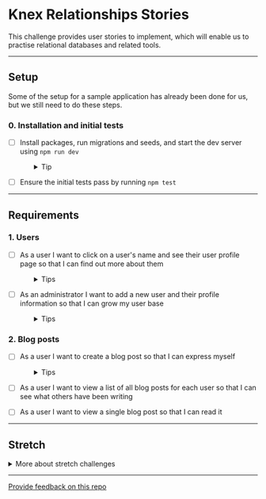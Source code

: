 # Knex Relationships Stories

This challenge provides user stories to implement, which will enable us to practise relational databases and related tools.

---

## Setup

Some of the setup for a sample application has already been done for us, but we still need to do these steps.

### 0. Installation and initial tests

- [ ] Install packages, run migrations and seeds, and start the dev server using `npm run dev`
  <details style="padding-left: 2em">
    <summary>Tip</summary>

    Commands might look like this:

    ```
    npm i
    npm run knex migrate:latest
    npm run knex seed:run
    npm run dev
    ```

    This will create and populate the database with the existing migrations and seeds, and start the server with `nodemon`.
  </details>

- [ ] Ensure the initial tests pass by running `npm test`

---

## Requirements

### 1. Users

- [ ] As a user I want to click on a user's name and see their user profile page so that I can find out more about them
  <details style="padding-left: 2em">
    <summary>Tips</summary>

    - This is a one to one relationship: a user has **ONE** profile page
    - We'll need a `profiles` table with a `user_id` column and some other useful information about the user, like their URL and maybe a profile picture
  </details>

- [ ] As an administrator I want to add a new user and their profile information so that I can grow my user base
  <details style="padding-left: 2em">
    <summary>Tips</summary>

    - This will involve writing to more than one table in separate queries
    - Create a form to enter the user information, and a route which will be the form's action
  </details>

### 2. Blog posts
- [ ] As a user I want to create a blog post so that I can express myself
  <details style="padding-left: 2em">
    <summary>Tips</summary>
  
    - This is a one to many relationship: a user has **MANY** blog posts
    - We'll need a `posts` table with a `user_id` column, and some named `title` and `content` that contain the post text
  </details>

- [ ] As a user I want to view a list of all blog posts for each user so that I can see what others have been writing

- [ ] As a user I want to view a single blog post so that I can read it

---

## Stretch

<details>
  <summary>More about stretch challenges</summary>

  1. As a user I want to add another user to my favourites list so that I can easily view their profile pages
      - This is a many to many relationship: **MANY** users have **MANY** favourites
      - We'll need a `favourites` join table which has `user_id` and `favourite_id` columns
      - Think about how you're going to add rows to this table as users add favourites to their list
  2. As a user I want to filter the list of blog posts so that it only shows users who are on my favourites list
</details>

---
[Provide feedback on this repo](https://docs.google.com/forms/d/e/1FAIpQLSfw4FGdWkLwMLlUaNQ8FtP2CTJdGDUv6Xoxrh19zIrJSkvT4Q/viewform?usp=pp_url&entry.1958421517=knex-relationships-stories)
